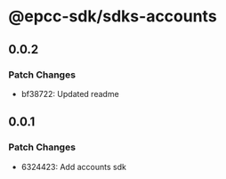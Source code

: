 # @epcc-sdk/sdks-accounts

## 0.0.2

### Patch Changes

- bf38722: Updated readme

## 0.0.1

### Patch Changes

- 6324423: Add accounts sdk
